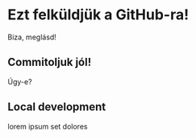 # Ezt felküldjük a GitHub-ra!
Biza, meglásd!
## Commitoljuk jól!
Úgy-e?
## Local development
lorem ipsum set dolores